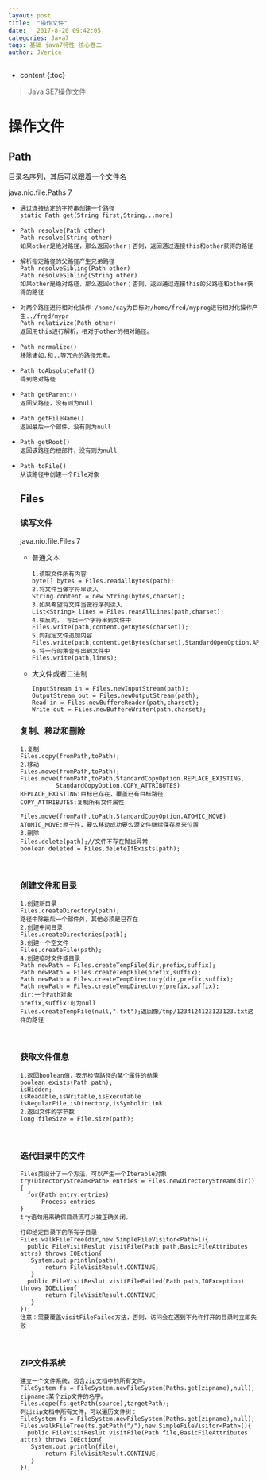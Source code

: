 ```yaml
---
layout: post
title:  "操作文件"
date:   2017-8-20 09:42:05
categories: Java7 
tags: 基础 java7特性 核心卷二
author: JVerice
---
```


* content
  {:toc}

> Java SE7操作文件



# 操作文件

## Path

目录名序列，其后可以跟着一个文件名

java.nio.file.Paths 7

- ```
  通过连接给定的字符串创建一个路径
  static Path get(String first,String...more)
  ```


- ```
  Path resolve(Path other)
  Path resolve(String other)
  如果other是绝对路径，那么返回other；否则，返回通过连接this和other获得的路径
  ```


- ```
  解析指定路径的父路径产生兄弟路径
  Path resolveSibling(Path other)
  Path resolveSibling(String other)
  如果other是绝对路径，那么返回other；否则，返回通过连接this的父路径和other获得的路径
  ```


- ```
  对两个路径进行相对化操作 /home/cay为目标对/home/fred/myprog进行相对化操作产生../fred/mypr
  Path relativize(Path other)
  返回用this进行解析，相对于other的相对路径。
  ```

- ```
  Path normalize()
  移除诸如.和..等冗余的路径元素。
  ```

- ```
  Path toAbsolutePath()
  得到绝对路径
  ```

- ```
  Path getParent()
  返回父路径，没有则为null
  ```

- ```
  Path getFileName()
  返回最后一个部件，没有则为null
  ```

- ```
  Path getRoot()
  返回该路径的根部件，没有则为null
  ```

- ```
  Path toFile()
  从该路径中创建一个File对象
  ```

  ## Files

  ### 读写文件

  java.nio.file.Files   7

  - 普通文本

    ```
    1.读取文件所有内容
    byte[] bytes = Files.readAllBytes(path);
    2.将文件当做字符串读入
    String content = new String(bytes,charset);
    3.如果希望将文件当做行序列读入
    List<String> lines = Files.reasAllLines(path,charset);
    4.相反的， 写出一个字符串到文件中
    Files.write(path,content.getBytes(charset));
    5.向指定文件追加内容
    Files.write(path,content.getBytes(charset),StandardOpenOption.APPEND);
    6.将一行的集合写出到文件中
    Files.write(path,lines);
    ```

  - 大文件或者二进制

    ```
    InputStream in = Files.newInputStream(path);
    OutputStream out = Files.newOutputStream(path);
    Read in = Files.newBuffereReader(path,charset);
    Write out = Files.newBuffereWriter(path,charset);
    ```

  ### 复制、移动和删除

  ```
  1.复制
  Files.copy(fromPath,toPath);
  2.移动
  Files.move(fromPath,toPath);
  Files.move(fromPath,toPath,StandardCopyOption.REPLACE_EXISTING,
  			StandardCopyOption.COPY_ATTRIBUTES)
  REPLACE_EXISTING:目标已存在，覆盖已有目标路径
  COPY_ATTRIBUTES:复制所有文件属性

  Files.move(fromPath,toPath,StandardCopyOption.ATOMIC_MOVE)
  ATOMIC_MOVE:原子性，要么移动成功要么源文件继续保存原来位置
  3.删除
  Files.delete(path);//文件不存在抛出异常
  boolean deleted = Files.deleteIfExists(path);
  ```

  ​

  ### 创建文件和目录

  ```
  1.创建新目录
  Files.createDirectory(path);
  路径中除最后一个部件外，其他必须是已存在
  2.创建中间目录
  Files.createDirectories(path);
  3.创建一个空文件
  Files.createFile(path);
  4.创建临时文件或目录
  Path newPath = Files.createTempFile(dir,prefix,suffix);
  Path newPath = Files.createTempFile(prefix,suffix);
  Path newPath = Files.createTempDirectory(dir,prefix,suffix);
  Path newPath = Files.createTempDirectory(prefix,suffix);
  dir:一个Path对象
  prefix,suffix:可为null
  Files.createTempFile(null,".txt");返回像/tmp/1234124123123123.txt这样的路径
  ```

  ​

  ### 获取文件信息

  ```
  1.返回boolean值，表示检查路径的某个属性的结果
  boolean exists(Path path);
  isHidden;
  isReadable,isWritable,isExecutable
  isRegularFile,isDirectory,isSymbolicLink
  2.返回文件的字节数
  long fileSize = File.size(path);

  ```

  ​

  ### 迭代目录中的文件

  ```
  Files类设计了一个方法，可以产生一个Iterable对象
  try(DirectoryStream<Path> entries = Files.newDirectoryStream(dir))
  {
    for(Path entry:entries)
    	Process entries
  }
  try语句用来确保目录流可以被正确关闭。

  打印给定目录下的所有子目录
  Files.walkFileTree(dir,new SimpleFileVisitor<Path>(){
    public FileVisitReslut visitFile(Path path,BasicFileAttributes attrs) throws IOEction{
   	 System.out.println(path);
    	 return FileVisitResult.CONTINUE;
     }
    public FileVisitReslut visitFileFailed(Path path,IOException) throws IOEction{
    	 return FileVisitResult.CONTINUE;
     }
  });
  注意：需要覆盖visitFileFailed方法，否则，访问会在遇到不允许打开的目录时立即失败
  ```

  ​

  ### ZIP文件系统

  ```
  建立一个文件系统，包含zip文档中的所有文件。
  FileSystem fs = FileSystem.newFileSystem(Paths.get(zipname),null);
  zipname:某个zip文件的名字。
  Files.cope(fs.getPath(source),targetPath);
  列出zip文档中所有文件，可以遍历文件树：
  FileSystem fs = FileSystem.newFileSystem(Paths.get(zipname),null);
  Files.walkFileTree(fs.getPath("/"),new SimpleFileVisitor<Path>(){
    public FileVisitReslut visitFile(Path file,BasicFileAttributes attrs) throws IOEction{
   	 System.out.println(file);
    	 return FileVisitResult.CONTINUE;
     }
  });
  ```

  ​

  ​

  ​

  ​